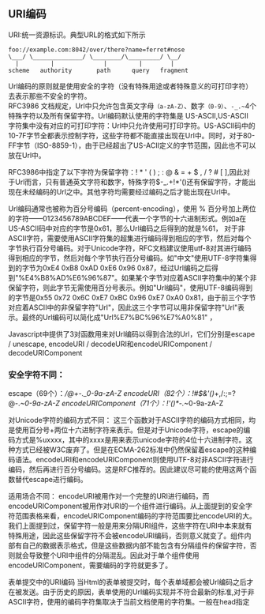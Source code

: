 ## URI编码

URI:统一资源标识。典型URL的格式如下所示

	foo://example.com:8042/over/there?name=ferret#nose
	\___/ \______________/ \________/\_________/ \__/
	  |         |              |         |        |
	scheme   authority       path      query   fragment

Url编码的原则就是使用安全的字符（没有特殊用途或者特殊意义的可打印字符）去表示那些不安全的字符。  
RFC3986 文档规定，Url中只允许包含英文字母`（a-zA-Z）`、数字`（0-9）`、`-_.~`4个特殊字符以及所有保留字符。Url编码默认使用的字符集是 US-ASCII,US-ASCII 字符集中没有对应的可打印字符：Url中只允许使用可打印字符。US-ASCII码中的10-7F字节全都表示控制字符，这些字符都不能直接出现在Url中。同时，对于80-FF字节（ISO-8859-1），由于已经超出了US-ACII定义的字节范围，因此也不可以放在Url中。

RFC3986中指定了以下字符为保留字符：! * ' ( ) ; : @ & = + $ , / ? # [ ],因此对于Url而言，只有普通英文字符和数字，特殊字符$-_.+!*'()还有保留字符，才能出现在未经编码的Url之中。其他字符均需要经过编码之后才能出现在Url中。

Url编码通常也被称为百分号编码（percent-encoding），使用 % 百分号加上两位的字符——0123456789ABCDEF——代表一个字节的十六进制形式。例如a在US-ASCII码中对应的字节是0x61，那么Url编码之后得到的就是%61， 对于非ASCII字符，需要使用ASCII字符集的超集进行编码得到相应的字节，然后对每个字节执行百分号编码。对于Unicode字符，RFC文档建议使用utf-8对其进行编码得到相应的字节，然后对每个字节执行百分号编码。如"中文"使用UTF-8字符集得到的字节为0xE4 0xB8 0xAD 0xE6 0x96 0x87，经过Url编码之后得到"%E4%B8%AD%E6%96%87"。如果某个字节对应着ASCII字符集中的某个非保留字符，则此字节无需使用百分号表示。例如"Url编码"，使用UTF-8编码得到的字节是0x55 0x72 0x6C 0xE7 0xBC 0x96 0xE7 0xA0 0x81，由于前三个字节对应着ASCII中的非保留字符"Url"，因此这三个字节可以用非保留字符"Url"表示。最终的Url编码可以简化成"Url%E7%BC%96%E7%A0%81" ，

Javascript中提供了3对函数用来对Url编码以得到合法的Url，它们分别是escape / unescape, encodeURI / decodeURI和encodeURIComponent / decodeURIComponent

### 安全字符不同：

escape（69个）：*/@+-._0-9a-zA-Z
encodeURI（82个）：!#$&'()*+,/:;=?@-._~0-9a-zA-Z
encodeURIComponent（71个）：!'()*-._~0-9a-zA-Z

对Unicode字符的编码方式不同：
这三个函数对于ASCII字符的编码方式相同，均是使用百分号+两位十六进制字符来表示。但是对于Unicode字符，escape的编码方式是%uxxxx，其中的xxxx是用来表示unicode字符的4位十六进制字符。这种方式已经被W3C废弃了。但是在ECMA-262标准中仍然保留着escape的这种编码语法。encodeURI和encodeURIComponent则使用UTF-8对非ASCII字符进行编码，然后再进行百分号编码。这是RFC推荐的。因此建议尽可能的使用这两个函数替代escape进行编码。

适用场合不同：
encodeURI被用作对一个完整的URI进行编码，而encodeURIComponent被用作对URI的一个组件进行编码。从上面提到的安全字符范围表格来看，encodeURIComponent编码的字符范围要比encodeURI的大。我们上面提到过，保留字符一般是用来分隔URI组件，这些字符在URI中本来就有特殊用途，因此这些保留字符不会被encodeURI编码，否则意义就变了。组件内部有自己的数据表示格式，但是这些数据内部不能包含有分隔组件的保留字符，否则就会导致整个URI中组件的分隔混乱。因此对于单个组件使用encodeURIComponent，需要编码的字符就更多了。

表单提交中的URI编码
当Html的表单被提交时，每个表单域都会被Url编码之后才在被发送。由于历史的原因，表单使用的Url编码实现并不符合最新的标准,对于非ASCII字符，使用的编码字符集取决于当前文档使用的字符集。一般在head指定
